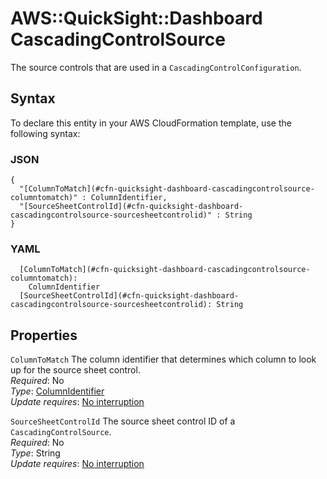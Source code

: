 # AWS::QuickSight::Dashboard CascadingControlSource<a name="aws-properties-quicksight-dashboard-cascadingcontrolsource"></a>

The source controls that are used in a `CascadingControlConfiguration`\.

## Syntax<a name="aws-properties-quicksight-dashboard-cascadingcontrolsource-syntax"></a>

To declare this entity in your AWS CloudFormation template, use the following syntax:

### JSON<a name="aws-properties-quicksight-dashboard-cascadingcontrolsource-syntax.json"></a>

```
{
  "[ColumnToMatch](#cfn-quicksight-dashboard-cascadingcontrolsource-columntomatch)" : ColumnIdentifier,
  "[SourceSheetControlId](#cfn-quicksight-dashboard-cascadingcontrolsource-sourcesheetcontrolid)" : String
}
```

### YAML<a name="aws-properties-quicksight-dashboard-cascadingcontrolsource-syntax.yaml"></a>

```
  [ColumnToMatch](#cfn-quicksight-dashboard-cascadingcontrolsource-columntomatch): 
    ColumnIdentifier
  [SourceSheetControlId](#cfn-quicksight-dashboard-cascadingcontrolsource-sourcesheetcontrolid): String
```

## Properties<a name="aws-properties-quicksight-dashboard-cascadingcontrolsource-properties"></a>

`ColumnToMatch`  <a name="cfn-quicksight-dashboard-cascadingcontrolsource-columntomatch"></a>
The column identifier that determines which column to look up for the source sheet control\.  
*Required*: No  
*Type*: [ColumnIdentifier](aws-properties-quicksight-dashboard-columnidentifier.md)  
*Update requires*: [No interruption](https://docs.aws.amazon.com/AWSCloudFormation/latest/UserGuide/using-cfn-updating-stacks-update-behaviors.html#update-no-interrupt)

`SourceSheetControlId`  <a name="cfn-quicksight-dashboard-cascadingcontrolsource-sourcesheetcontrolid"></a>
The source sheet control ID of a `CascadingControlSource`\.  
*Required*: No  
*Type*: String  
*Update requires*: [No interruption](https://docs.aws.amazon.com/AWSCloudFormation/latest/UserGuide/using-cfn-updating-stacks-update-behaviors.html#update-no-interrupt)